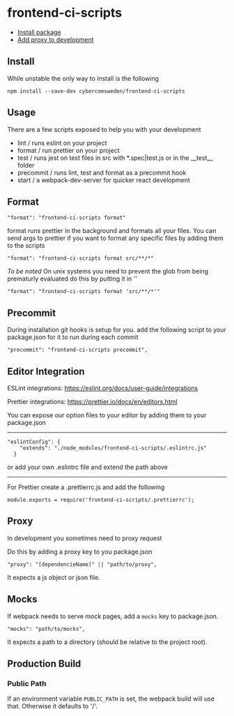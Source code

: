 # frontend-ci-scripts

- [Install package](#install)
- [Add proxy to development](#proxy)

<a name="install"></a>

## Install

While unstable the only way to install is the following

```
npm install --save-dev cybercomsweden/frontend-ci-scripts
```

## Usage

There are a few scripts exposed to help you with your development

- lint / runs eslint on your project
- format / run prettier on your project
- test / runs jest on test files in src with \*.spec|test.js or in the \_\_test\_\_ folder
- precommit / runs lint, test and format as a precommit hook
- start / a webpack-dev-server for quicker react development

## Format

```
"format": "frontend-ci-scripts format"
```

format runs prettier in the background and formats all your files.
You can send args to prettier if you want to format any specific files by adding them to the scripts

```
"format": "frontend-ci-scripts format src/**/*"
```

_To be noted_
On unix systems you need to prevent the glob from being prematurly evaluated do this by putting it in ''

```
"format": "frontend-ci-scripts format 'src/**/*'"
```

## Precommit

During installation git hooks is setup for you.
add the following script to your package.json for it to run during each commit

```
"precommit": "frontend-ci-scripts precommit",
```

## Editor Integration

ESLint integrations: https://eslint.org/docs/user-guide/integrations

Prettier integrations: https://prettier.io/docs/en/editors.html

You can expose our option files to your editor by adding them to your package.json

---

```
"eslintConfig": {
    "extends": "./node_modules/frontend-ci-scripts/.eslintrc.js"
  }
```

or add your own .eslintrc file and extend the path above

---

For Prettier create a .prettierrc.js and add the following

```
module.exports = require('frontend-ci-scripts/.prettierrc');
```

<a name="proxy"></a>

## Proxy

In development you sometimes need to proxy request

Do this by adding a proxy key to you package.json

```
"proxy": "[dependencieName]" || "path/to/proxy",
```

It expects a js object or json file.

## Mocks

If webpack needs to serve mock pages, add a `mocks` key to package.json.

```
"mocks": "path/to/mocks",
```

It expects a path to a directory (should be relative to the project root).

## Production Build

### Public Path

If an environment variable `PUBLIC_PATH` is set, the webpack build will use that. Otherwise it defaults to '/'.
